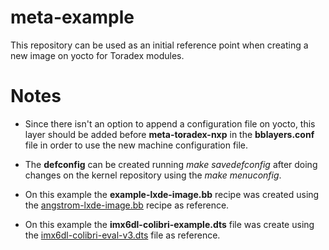 # meta-example
This repository can be used as an initial reference point when creating a new image on yocto for Toradex modules.

# Notes

- Since there isn't an option to append a configuration file on yocto, this layer should be added before **meta-toradex-nxp** in the **bblayers.conf** file in order to use the new machine configuration file.

- The **defconfig** can be created running *make savedefconfig* after doing changes on the kernel repository using the *make menuconfig*.

- On this example the **example-lxde-image.bb** recipe was created using the [angstrom-lxde-image.bb](https://github.com/bmit-pune/meta-toradex-yocto/blob/master/recipes/images/angstrom-lxde-image.bb) recipe as reference.

- On this example the **imx6dl-colibri-example.dts** file was create using the [imx6dl-colibri-eval-v3.dts](https://github.com/bmit-pune/meta-toradex-yocto/blob/master/recipes/images/angstrom-lxde-image.bb) file as reference.

